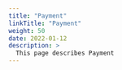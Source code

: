 ```yaml
---
title: "Payment"
linkTitle: "Payment"
weight: 50
date: 2022-01-12
description: >
  This page describes Payment
---
```


